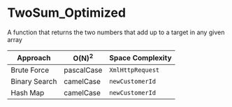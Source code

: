 # TwoSum_Optimized
A function that returns the two numbers that add up to a target in any given array

<table>
    <thead>
      <tr>
        <th>Approach</th>
        <th>O(N)<sup>2</sup></th>
        <th>Space Complexity</th>
      </tr>
    </thead>
    <tbody>
        <tr>
            <td>Brute Force</td>
            <td>pascalCase</td>
            <td><code>XmlHttpRequest</code></td>
        <tr>
            <td>Binary Search</td>
            <td>camelCase</td>
            <td><code>newCustomerId</code></td>
        </tr>
        <tr>
            <td>Hash Map</td>
            <td>camelCase</td>
            <td><code>newCustomerId</code></td>
        </tr>
    </tbody>
  </table>
